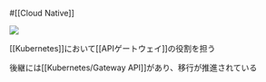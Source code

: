 #[[Cloud Native]]

![](https://github.com/kubernetes/community/raw/master/icons/png/resources/labeled/ing-128.png)

[[Kubernetes]]において[[APIゲートウェイ]]の役割を担う

後継には[[Kubernetes/Gateway API]]があり、移行が推進されている